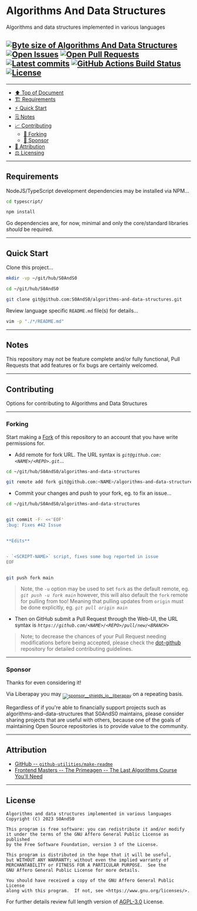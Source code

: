 # Algorithms And Data Structures
[heading__top]:
  #algorithms-and-data-structures
  "&#x2B06; Algorithms and data structures implemented in various languages"


Algorithms and data structures implemented in various languages


## [![Byte size of Algorithms And Data Structures][badge__main__algorithms_and_data_structures__source_code]][algorithms_and_data_structures__main__source_code] [![Open Issues][badge__issues__algorithms_and_data_structures]][issues__algorithms_and_data_structures] [![Open Pull Requests][badge__pull_requests__algorithms_and_data_structures]][pull_requests__algorithms_and_data_structures] [![Latest commits][badge__commits__algorithms_and_data_structures__main]][commits__algorithms_and_data_structures__main]   [![GitHub Actions Build Status][badge__github_actions]][activity_log__github_actions] [![License][badge__license]][branch__current__license]


---


- [:arrow_up: Top of Document][heading__top]
- [:building_construction: Requirements][heading__requirements]
- [:zap: Quick Start][heading__quick_start]
- [&#x1F5D2; Notes][heading__notes]
- [:chart_with_upwards_trend: Contributing][heading__contributing]
  - [:trident: Forking][heading__forking]
  - [:currency_exchange: Sponsor][heading__sponsor]
- [:card_index: Attribution][heading__attribution]
- [:balance_scale: Licensing][heading__license]


---



## Requirements
[heading__requirements]:
  #requirements
  "&#x1F3D7; Prerequisites and/or dependencies that this project needs to function properly"


NodeJS/TypeScript development dependencies may be installed via NPM...

```Bash
cd typescript/

npm install
```

Go dependencies are, for now, minimal and only the core/standard libraries
_should_ be required.


______


## Quick Start
[heading__quick_start]:
  #quick-start
  "&#9889; Perhaps as easy as one, 2.0,..."


Clone this project...

```Bash
mkdir -vp ~/git/hub/S0AndS0

cd ~/git/hub/S0AndS0

git clone git@github.com:S0AndS0/algorithms-and-data-structures.git
```


Review language specific `README.md` file(s) for details...

```bash
vim -p "./*/README.md"
```


______


## Notes
[heading__notes]:
  #notes
  "&#x1F5D2; Additional things to keep in mind when developing"


This repository may not be feature complete and/or fully functional, Pull
Requests that add features or fix bugs are certainly welcomed.


______


## Contributing
[heading__contributing]:
  #contributing
  "&#x1F4C8; Options for contributing to Algorithms and Data Structures"


Options for contributing to Algorithms and Data Structures


---


### Forking
[heading__forking]:
  #forking
  "&#x1F531; Tips for forking algorithms-and-data-structures"


Start making a [Fork][algorithms_and_data_structures__fork_it] of this repository to an account that you have write permissions for.


- Add remote for fork URL. The URL syntax is _`git@github.com:<NAME>/<REPO>.git`_...


```Bash
cd ~/git/hub/S0AndS0/algorithms-and-data-structures

git remote add fork git@github.com:<NAME>/algorithms-and-data-structures.git
```


- Commit your changes and push to your fork, eg. to fix an issue...


```Bash
cd ~/git/hub/S0AndS0/algorithms-and-data-structures


git commit -F- <<'EOF'
:bug: Fixes #42 Issue


**Edits**


- `<SCRIPT-NAME>` script, fixes some bug reported in issue
EOF


git push fork main
```


> Note, the `-u` option may be used to set `fork` as the default remote, eg.
> _`git push -u fork main`_ however, this will also default the `fork` remote
> for pulling from too! Meaning that pulling updates from `origin` must be done
> explicitly, eg. _`git pull origin main`_


- Then on GitHub submit a Pull Request through the Web-UI, the URL syntax is
  _`https://github.com/<NAME>/<REPO>/pull/new/<BRANCH>`_


> Note; to decrease the chances of your Pull Request needing modifications
> before being accepted, please check the
> [dot-github](https://github.com/S0AndS0/.github) repository for detailed
> contributing guidelines.


---


### Sponsor
  [heading__sponsor]:
  #sponsor
  "&#x1F4B1; Methods for financially supporting S0AndS0 that maintains algorithms-and-data-structures"


Thanks for even considering it!


Via Liberapay you may <sub>[![sponsor__shields_io__liberapay]][sponsor__link__liberapay]</sub> on a repeating basis.


Regardless of if you're able to financially support projects such as algorithms-and-data-structures that S0AndS0 maintains, please consider sharing projects that are useful with others, because one of the goals of maintaining Open Source repositories is to provide value to the community.


______


## Attribution
[heading__attribution]:
  #attribution
  "&#x1F4C7; Resources that where helpful in building this project so far."


- [GitHub -- `github-utilities/make-readme`](https://github.com/github-utilities/make-readme)
- [Frontend Masters -- The Primeagen -- The Last Algorithms Course You'll Need](https://frontendmasters.com/teachers/the-primeagen/)


______


## License
[heading__license]:
  #license
  "&#x2696; Legal side of Open Source"


```
Algorithms and data structures implemented in various languages
Copyright (C) 2023 S0AndS0

This program is free software: you can redistribute it and/or modify
it under the terms of the GNU Affero General Public License as published
by the Free Software Foundation, version 3 of the License.

This program is distributed in the hope that it will be useful,
but WITHOUT ANY WARRANTY; without even the implied warranty of
MERCHANTABILITY or FITNESS FOR A PARTICULAR PURPOSE.  See the
GNU Affero General Public License for more details.

You should have received a copy of the GNU Affero General Public License
along with this program.  If not, see <https://www.gnu.org/licenses/>.
```


For further details review full length version of
[AGPL-3.0][branch__current__license] License.



[branch__current__license]:
  /LICENSE
  "&#x2696; Full length version of AGPL-3.0 License"

[badge__license]:
  https://img.shields.io/github/license/S0AndS0/algorithms-and-data-structures

[badge__commits__algorithms_and_data_structures__main]:
  https://img.shields.io/github/last-commit/S0AndS0/algorithms-and-data-structures/main.svg

[commits__algorithms_and_data_structures__main]:
  https://github.com/S0AndS0/algorithms-and-data-structures/commits/main
  "&#x1F4DD; History of changes on this branch"


[algorithms_and_data_structures__community]:
  https://github.com/S0AndS0/algorithms-and-data-structures/community
  "&#x1F331; Dedicated to functioning code"


[issues__algorithms_and_data_structures]:
  https://github.com/S0AndS0/algorithms-and-data-structures/issues
  "&#x2622; Search for and _bump_ existing issues or open new issues for project maintainer to address."

[algorithms_and_data_structures__fork_it]:
  https://github.com/S0AndS0/algorithms-and-data-structures/fork
  "&#x1F531; Fork it!"

[pull_requests__algorithms_and_data_structures]:
  https://github.com/S0AndS0/algorithms-and-data-structures/pulls
  "&#x1F3D7; Pull Request friendly, though please check the Community guidelines"

[algorithms_and_data_structures__main__source_code]:
  https://github.com/S0AndS0/algorithms-and-data-structures/
  "&#x2328; Project source!"

[badge__issues__algorithms_and_data_structures]:
  https://img.shields.io/github/issues/S0AndS0/algorithms-and-data-structures.svg

[badge__pull_requests__algorithms_and_data_structures]:
  https://img.shields.io/github/issues-pr/S0AndS0/algorithms-and-data-structures.svg

[badge__main__algorithms_and_data_structures__source_code]:
  https://img.shields.io/github/repo-size/S0AndS0/algorithms-and-data-structures






[sponsor__shields_io__liberapay]:
  https://img.shields.io/static/v1?logo=liberapay&label=Sponsor&message=S0AndS0

[sponsor__link__liberapay]:
  https://liberapay.com/S0AndS0
  "&#x1F4B1; Sponsor developments and projects that S0AndS0 maintains via Liberapay"



[badge__github_actions]:
  https://github.com/S0AndS0/algorithms-and-data-structures/actions/workflows/test.yaml/badge.svg?branch=main

[activity_log__github_actions]:
  https://github.com/S0AndS0/algorithms-and-data-structures/deployments/activity_log

